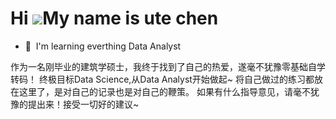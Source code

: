 Hi ![](https://user-images.githubusercontent.com/18350557/176309783-0785949b-9127-417c-8b55-ab5a4333674e.gif)My name is ute chen
================================================================================================================================

* 🧠  I'm learning everthing Data Analyst

作为一名刚毕业的建筑学硕士，我终于找到了自己的热爱，遂毫不犹豫零基础自学转码！
终极目标Data Science,从Data Analyst开始做起~
将自己做过的练习都放在这里了，是对自己的记录也是对自己的鞭策。
如果有什么指导意见，请毫不犹豫的提出来！接受一切好的建议~
